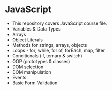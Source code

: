 # JavaScript

- This repository covers JavaScript course file.
- Variables & Data Types
- Arrays
- Object Literals
- Methods for strings, arrays, objects
- Loops - for, while, for of, forEach, map, filter
- Conditionals (if, ternary & switch)
- OOP (prototypes & classes)
- DOM selection 
- DOM manipulation
- Events
- Basic Form Validation
  
